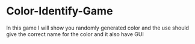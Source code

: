 # Color-Identify-Game
In this game I will show you randomly generated color and the use should give the correct name for the color and it also have GUI
